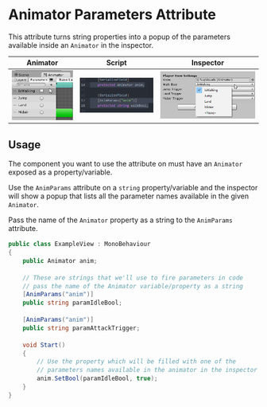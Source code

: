 Animator Parameters Attribute
===

This attribute turns string properties into a popup of the parameters available inside an `Animator` in the inspector.

| Animator | Script | Inspector |
|---|---|---|
| ![Component](../READMEImg/AnimParamsAttr/AnimParams-Component.png) | ![Script](../READMEImg/AnimParamsAttr/AnimParams-Script.png) | ![Inspector](../READMEImg/AnimParamsAttr/AnimParams-Inspector.png) |

Usage
---

The component you want to use the attribute on must have an `Animator` exposed as a property/variable.

Use the `AnimParams` attribute on a `string` property/variable and the inspector will show a popup that lists all the parameter names available in the given `Animator`.

Pass the name of the `Animator` property as a string to the `AnimParams` attribute.

```C#
public class ExampleView : MonoBehaviour
{
	public Animator anim;

	// These are strings that we'll use to fire parameters in code
	// pass the name of the Animator variable/property as a string
	[AnimParams("anim")]
	public string paramIdleBool;

	[AnimParams("anim")]
	public string paramAttackTrigger;

	void Start()
	{
		// Use the property which will be filled with one of the
		// parameters names available in the animator in the inspector
		anim.SetBool(paramIdleBool, true);
	}
}
```
